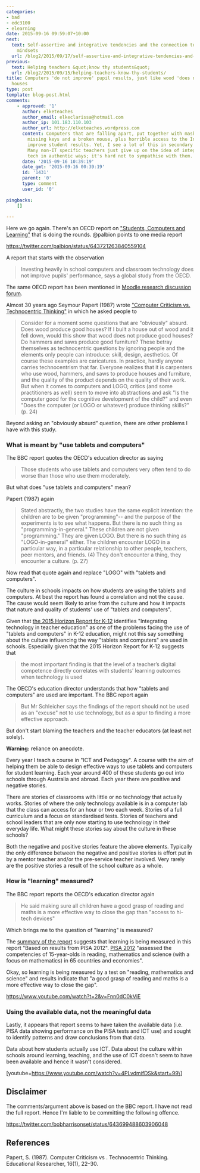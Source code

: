 ```yaml
---
categories:
- bad
- edc3100
- elearning
date: 2015-09-16 09:59:07+10:00
next:
  text: Self-assertive and integrative tendencies and the connection to the BAD/SET
    mindsets
  url: /blog2/2015/09/17/self-assertive-and-integrative-tendencies-and-the-connection-to-the-badset-mindsets/
previous:
  text: Helping teachers &quot;know thy students&quot;
  url: /blog2/2015/09/15/helping-teachers-know-thy-students/
title: Computers 'do not improve' pupil results, just like wood 'does not improve'
  houses
type: post
template: blog-post.html
comments:
    - approved: '1'
      author: elketeaches
      author_email: elkeclarissa@hotmail.com
      author_ip: 101.183.110.103
      author_url: http://elketeaches.wordpress.com
      content: Computers that are falling apart, put together with masking tape, with
        missing keys and a broken mouse, plus horrible access to the Internet, do not
        improve student results. Yet, I see a lot of this in secondary Education Qld!
        Many non-IT specific teachers just give up on the idea of integrating digital
        tech in authentic ways; it's hard not to sympathise with them.
      date: '2015-09-16 10:39:19'
      date_gmt: '2015-09-16 00:39:19'
      id: '1431'
      parent: '0'
      type: comment
      user_id: '0'
    
pingbacks:
    []
    
---
```

Here we go again. There's an OECD report on ["Students, Computers and Learning"](http://www.oecd.org/education/students-computers-and-learning-9789264239555-en.htm) that is doing the rounds. @palbion points to one media report

https://twitter.com/palbion/status/643721263840559104

A report that starts with the observation

> Investing heavily in school computers and classroom technology does not improve pupils' performance, says a global study from the OECD.

The same OECD report has been mentioned in [Moodle research discussion forum](https://moodle.org/mod/forum/discuss.php?d=319970).

Almost 30 years ago Seymour Papert (1987) wrote ["Computer Criticism vs. Technocentric Thinking"](http://www.papert.org/articles/ComputerCriticismVsTechnocentric.html) in which he asked people to

> Consider for a moment some questions that are "obviously" absurd. Does wood produce good houses? If I built a house out of wood and it fell down, would this show that wood does not produce good houses? Do hammers and saws produce good furniture? These betray themselves as technocentric questions by ignoring people and the elements only people can introduce: skill, design, aesthetics. Of course these examples are caricatures. In practice, hardly anyone carries technocentrism that far. Everyone realizes that it is carpenters who use wood, hammers, and saws to produce houses and furniture, and the quality of the product depends on the quality of their work. But when it comes to computers and LOGO, critics (and some practitioners as well) seem to move into abstractions and ask "Is the computer good for the cognitive development of the child?" and even "Does the computer (or LOGO or whatever) produce thinking skills?" (p. 24)

Beyond asking an "obviously absurd" question, there are other problems I have with this study.

### What is meant by "use tablets and computers"

The BBC report quotes the OECD's education director as saying

> Those students who use tablets and computers very often tend to do worse than those who use them moderately.

But what does "use tablets and computers" mean?

Papert (1987) again

> Stated abstractly, the two studies have the same explicit intention: the children are to be given "programming"-- and the purpose of the experiments is to see what happens. But there is no such thing as "programming-in-general." These children are not given "programming." They are given LOGO. But there is no such thing as "LOGO-in-general" either. The children encounter LOGO in a particular way, in a particular relationship to other people, teachers, peer mentors, and friends. (4) They don't encounter a thing, they encounter a culture. (p. 27)

Now read that quote again and replace "LOGO" with "tablets and computers".

The culture in schools impacts on how students are using the tablets and computers. At best the report has found a correlation and not the cause. The cause would seem likely to arise from the culture and how it impacts that nature and quality of students' use of "tablets and computers".

Given that [the 2015 Horizon Report for K-12](http://www.nmc.org/publication/nmc-horizon-report-2015-k-12-edition/) identifies "Integrating technology in teacher education" as one of the problems facing the use of "tablets and computers" in K-12 education, might not this say something about the culture influencing the way "tablets and computers" are used in schools. Especially given that the 2015 Horizon Report for K-12 suggests that

> the most important finding is that the level of a teacher’s digital competence directly correlates with students’ learning outcomes when technology is used

The OECD's education director understands that how "tablets and computers" are used are important. The BBC report again

> But Mr Schleicher says the findings of the report should not be used as an "excuse" not to use technology, but as a spur to finding a more effective approach.

But don't start blaming the teachers and the teacher educators (at least not solely).

**Warning:** reliance on anecdote.

Every year I teach a course in "ICT and Pedagogy". A course with the aim of helping them be able to design effective ways to use tablets and computers for student learning. Each year around 400 of these students go out into schools through Australia and abroad. Each year there are positive and negative stories.

There are stories of classrooms with little or no technology that actually works. Stories of where the only technology available is in a computer lab that the class can access for an hour or two each week. Stories of a full curriculum and a focus on standardised tests. Stories of teachers and school leaders that are only now starting to use technology in their everyday life. What might these stories say about the culture in these schools?

Both the negative and positive stories feature the above elements. Typically the only difference between the negative and positive stories is effort put in by a mentor teacher and/or the pre-service teacher involved. Very rarely are the positive stories a result of the school culture as a whole.

### How is "learning" measured?

The BBC report reports the OECD's education director again

> He said making sure all children have a good grasp of reading and maths is a more effective way to close the gap than "access to hi-tech devices"

Which brings me to the question of "learning" is measured?

The [summary of the report](http://www.oecd.org/education/students-computers-and-learning-9789264239555-en.htm) suggests that learning is being measured in this report "Based on results from PISA 2012". [PISA 2012](http://www.oecd.org/pisa/keyfindings/pisa-2012-results.htm) "assessed the competencies of 15-year-olds in reading, mathematics and science (with a focus on mathematics) in 65 countries and economies".

Okay, so learning is being measured by a test on "reading, mathematics and science" and results indicate that "a good grasp of reading and maths is a more effective way to close the gap".

https://www.youtube.com/watch?t=2&v=Fnn0dC0kViE

### Using the available data, not the meaningful data

Lastly, it appears that report seems to have taken the available data (i.e. PISA data showing performance on the PISA tests and ICT use) and sought to identify patterns and draw conclusions from that data.

Data about how students actually use ICT. Data about the culture within schools around learning, teaching, and the use of ICT doesn't seem to have been available and hence it wasn't considered.

\[youtube=https://www.youtube.com/watch?v=4PLvdmifDSk&start=99\]

## Disclaimer

The comments/argument above is based on the BBC report. I have not read the full report. Hence I'm liable to be committing the following offence.

https://twitter.com/bobharrisonset/status/643699488603906048

## References

Papert, S. (1987). Computer Criticism vs . Technocentric Thinking. Educational Researcher, 16(1), 22–30.